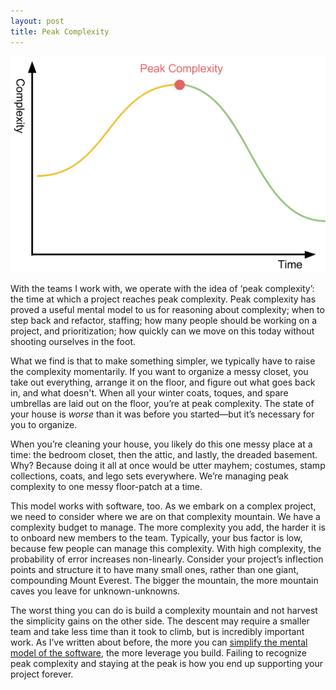 ```yaml
---
layout: post
title: Peak Complexity
---
```


![](/static/images/peak-complexity.png)

With the teams I work with, we operate with the idea of ‘peak complexity’: the
time at which a project reaches peak complexity. Peak complexity has proved a
useful mental model to us for reasoning about complexity; when to step back and
refactor, staffing; how many people should be working on a project, and
prioritization; how quickly can we move on this today without shooting ourselves
in the foot.

What we find is that to make something simpler, we typically have to raise the
complexity momentarily. If you want to organize a messy closet, you take out
everything, arrange it on the floor, and figure out what goes back in, and what
doesn't. When all your winter coats, toques, and spare umbrellas are laid out on
the floor, you’re at peak complexity. The state of your house is *worse* than it
was before you started—but it’s necessary for you to organize.

When you’re cleaning your house, you likely do this one messy place at a time:
the bedroom closet, then the attic, and lastly, the dreaded basement. Why?
Because doing it all at once would be utter mayhem; costumes, stamp collections,
coats, and lego sets everywhere. We’re managing peak complexity to one messy
floor-patch at a time.

This model works with software, too. As we embark on a complex project, we need
to consider where we are on that complexity mountain. We have a complexity
budget to manage. The more complexity you add, the harder it is to onboard new
members to the team. Typically, your bus factor is low, because few people can
manage this complexity. With high complexity, the probability of error increases
non-linearly. Consider your project’s inflection points and structure it to have
many small ones, rather than one giant, compounding Mount Everest. The bigger
the mountain, the more mountain caves you leave for unknown-unknowns.

The worst thing you can do is build a complexity mountain and not harvest the
simplicity gains on the other side. The descent may require a smaller team and
take less time than it took to climb, but is incredibly important work. As I’ve
written about before, the more you can [simplify the mental model of the
software](/drafts), the more leverage you build. Failing to recognize peak
complexity and staying at the peak is how you end up supporting your project
forever.
